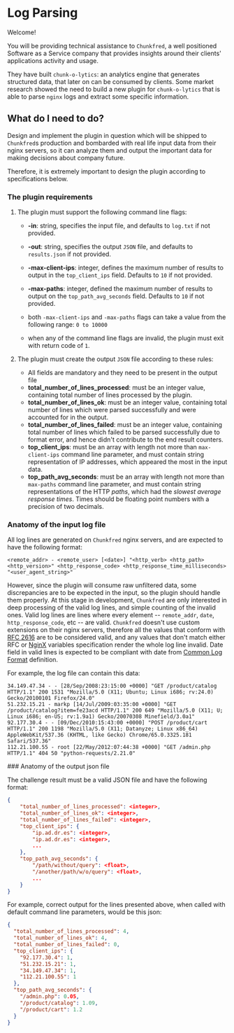 # Log Parsing

Welcome!

You will be providing technical assistance to `Chunkfred`, a well positioned
Software as a Service company that provides insights around their clients'
applications activity and usage.

They have built `chunk-o-lytics`: an analytics engine that generates structured
data, that later on can be consumed by clients. Some market research showed the
need to build a new plugin for `chunk-o-lytics` that is able to parse `nginx` logs
and extract some specific information.

## What do I need to do?

Design and implement the plugin in question which will be shipped to `Chunkfred`s
production and bombarded with real life input data from their nginx servers, so it
can analyze them and output the important data for making decisions about company future.

Therefore, it is extremely important to design the plugin according to specifications below.

### The plugin requirements

1. The plugin must support the following command line flags:
   - **-in**: string, specifies the input file,
              and defaults to `log.txt` if not provided.
   - **-out**: string, specifies the output `JSON` file,
              and defaults to `results.json` if not provided.
   - **-max-client-ips**: integer, defines the maximum number of results
              to output in the `top_client_ips` field. Defaults to `10` if not provided.
   - **-max-paths**: integer, defined the maximum number of results
              to output on the `top_path_avg_seconds` field. Defaults to `10` if not provided.

   - both `-max-client-ips` and `-max-paths` flags can take a value from the following range: `0 to 10000`
   - when any of the command line flags are invalid, the plugin must exit with return code of `1`.

2. The plugin must create the output `JSON` file according to these rules:
   - All fields are mandatory and they need to be present in the output file
   - **total_number_of_lines_processed**: must be an integer value, containing
     total number of lines processed by the plugin.
   - **total_number_of_lines_ok**: must be an integer value, containing total
     number of lines which were parsed successfully and were accounted for in
     the output.
    - **total_number_of_lines_failed**: must be an integer value, containing total
     number of lines which failed to be parsed successfully due to format error,
     and hence didn't contribute to the end result counters.
   - **top_client_ips**: must be an array with length not more than `max-client-ips`
     command line parameter, and must contain string representation of IP addresses,
     which appeared the most in the input data.
   - **top_path_avg_seconds**: must be an array with length not more than `max-paths`
     command line parameter, and must contain string representations of the HTTP _paths_,
     which had the _slowest average response times_.
     Times should be floating point numbers with a precision of two decimals.

### Anatomy of the input log file

All log lines are generated on `Chunkfred` nginx servers, and are expected to have the following format:
```
<remote_addr> - <remote_user> [<date>] "<http_verb> <http_path> <http_version>" <http_response_code> <http_response_time_milliseconds> "<user_agent_string>"
```

However, since the plugin will consume raw unfiltered data, some discrepancies are to be expected in the input, so
the plugin should handle them properly. At this stage in development, `Chunkfred` are only interested
in deep processing of the valid log lines, and simple counting of the invalid ones. Valid log lines
are lines where every element -- `remote_addr`, `date`, `http_response_code`, etc -- are valid.
`Chunkfred` doesn't use custom extensions on their nginx servers, therefore all the values that conform
with [RFC 2616](https://tools.ietf.org/html/rfc2616) are to be considered valid, and any values that don't
match either RFC or [NginX](https://nginx.org/en/docs/http/ngx_http_core_module.html#variables) variables
specification render the whole log line invalid. Date field in valid lines is expected to be compliant
with date from [Common Log Format](https://en.wikipedia.org/wiki/Common_Log_Format) definition.

For example, the log file can contain this data:

```
34.149.47.34 - - [28/Sep/2008:23:15:00 +0000] "GET /product/catalog HTTP/1.1" 200 1531 "Mozilla/5.0 (X11; Ubuntu; Linux i686; rv:24.0) Gecko/20100101 Firefox/24.0"
51.232.15.21 - markp [14/Jul/2009:03:35:00 +0000] "GET /product/catalog?item=fe23acd HTTP/1.1" 200 649 "Mozilla/5.0 (X11; U; Linux i686; en-US; rv:1.9a1) Gecko/20070308 Minefield/3.0a1"
92.177.30.4 - - [09/Dec/2010:15:43:00 +0000] "POST /product/cart HTTP/1.1" 200 1198 "Mozilla/5.0 (X11; Datanyze; Linux x86_64) AppleWebKit/537.36 (KHTML, like Gecko) Chrome/65.0.3325.181 Safari/537.36"
112.21.100.55 - root [22/May/2012:07:44:38 +0000] "GET /admin.php HTTP/1.1" 404 50 "python-requests/2.21.0"
```

### Anatomy of the output json file

The challenge result must be a valid JSON file and have the following format:

```json
{
    "total_number_of_lines_processed": <integer>,
    "total_number_of_lines_ok": <integer>,
    "total_number_of_lines_failed": <integer>,
    "top_client_ips": {
        "ip.ad.dr.es": <integer>,
        "ip.ad.dr.es": <integer>,
        ...
    },
    "top_path_avg_seconds": {
        "/path/without/query": <float>,
        "/another/path/w/o/query": <float>,
        ...
    }
}
```

For example, correct output for the lines presented above, when called
with default command line parameters, would be this json:

```json
{
  "total_number_of_lines_processed": 4,
  "total_number_of_lines_ok": 4,
  "total_number_of_lines_failed": 0,
  "top_client_ips": {
    "92.177.30.4": 1,
    "51.232.15.21": 1,
    "34.149.47.34": 1,
    "112.21.100.55": 1
  },
  "top_path_avg_seconds": {
    "/admin.php": 0.05,
    "/product/catalog": 1.09,
    "/product/cart": 1.2
  }
}
```
